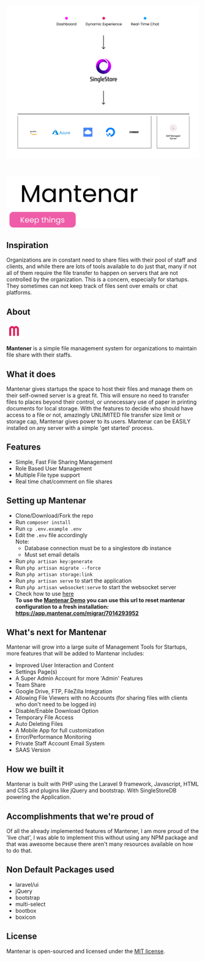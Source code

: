 <img src="public/images/Mantener%20Arch%20Design.png" alt="Mantenar Logo">



<p align="left" style="padding-top:30px"><a href="https://mantenar.com" target="_blank"><img src="public/images/mantenar_logo.svg" width="400" alt="Mantenar Logo"></a></p>

## Inspiration
Organizations are in constant need to share files with their pool of staff and clients, and while there are lots of tools available to do just that, many if not all of them require the file transfer to happen on servers that are not controlled by the organization.
This is a concern, especially for startups. They sometimes can not keep track of files sent over emails or chat platforms.

## About
<a href="https://mantenar.com" target="_blank"><img src="public/images/mantenar.svg" alt="Mantenar Icon" height='40px'></a>

**Mantener** is a simple file management system for organizations to maintain file share with their staffs.

## What it does
Mantenar gives startups the space to host their files and manage them on their self-owned server is a great fit. This will ensure no need to transfer files to places beyond their control, or unnecessary use of paper in printing documents for local storage.
With the features to decide who should have access to a file or not, amazingly UNLIMITED file transfer size limit or storage cap, Mantenar gives power to its users.
Mantenar can be EASILY installed on any server with a simple 'get started' process.

## Features
- Simple, Fast File Sharing Management
- Role Based User Management
- Multiple File type support
- Real time chat/comment on file shares

## Setting up Mantenar
- Clone/Download/Fork the repo
- Run `composer install`
- Run `cp .env.example .env`
- Edit the `.env` file accordingly \
  Note:
    - Database connection must be to a singlestore db instance
    - Must set email details
- Run `php artisan key:generate`
- Run `php artisan migrate --force`
- Run `php artisan storage:link`
- Run `php artisan serve` to start the application
- Run `php artisan websocket:serve` to start the websocket server
- Check how to use [here](https://mantenar.com/how) \
**To use the [Mantenar Demo](https://app.mantenar.com) you can use this url to reset mantenar configuration to a fresh installation: https://app.mantenar.com/migrar/7014293952**

## What's next for Mantenar
Mantenar will grow into a large suite of Management Tools for Startups, more features that will be added to Mantenar includes:
- Improved User Interaction and Content
- Settings Page(s)
- A Super Admin Account for more 'Admin' Features
- Team Share
- Google Drive, FTP, FileZilla Integration
- Allowing File Viewers with no Accounts (for sharing files with clients who don't need to be logged in)
- Disable/Enable Download Option
- Temporary File Access
- Auto Deleting Files
- A Mobile App for full customization
- Error/Performance Monitoring
- Private Staff Account Email System
- SAAS Version

## How we built it
Mantenar is built with PHP using the Laravel 9 framework, Javascript, HTML and CSS and plugins like jQuery and bootstrap. With SingleStoreDB powering the Application.

## Accomplishments that we're proud of
Of all the already implemented features of Mantener, I am more proud of the 'live chat', I was able to implement this without using any NPM package and that was awesome because there aren't many resources available on how to do that.

## Non Default Packages used
- laravel/ui
- jQuery
- bootstrap
- multi-select
- bootbox
- boxicon

## License
Mantenar is open-sourced and licensed under the [MIT license](https://opensource.org/licenses/MIT).

